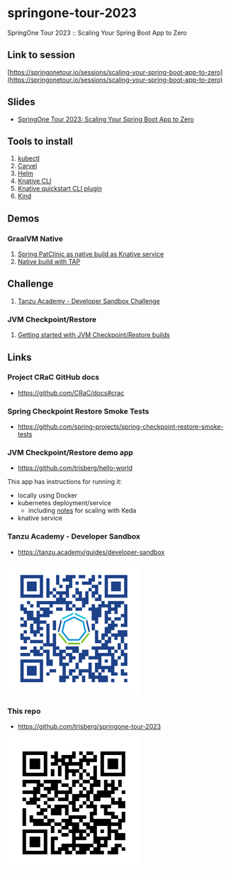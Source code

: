 # springone-tour-2023

SpringOne Tour 2023 :: Scaling Your Spring Boot App to Zero

## Link to session

[https://springonetour.io/sessions/scaling-your-spring-boot-app-to-zero](https://springonetour.io/sessions/scaling-your-spring-boot-app-to-zero)


## Slides

- [SpringOne Tour 2023: Scaling Your Spring Boot App to Zero](https://github.com/trisberg/springone-tour-2023/blob/main/SpringOne%20Tour%202023_%20Scaling%20Your%20Spring%20Boot%20App%20to%20Zero.pdf)

## Tools to install

1. [kubectl](https://kubernetes.io/docs/tasks/tools/#kubectl)
1. [Carvel](https://carvel.dev/)
1. [Helm](https://helm.sh/docs/intro/install/)
1. [Knative CLI](https://knative.dev/docs/client/install-kn/)
1. [Knative quickstart CLI plugin](https://github.com/knative-extensions/kn-plugin-quickstart#kn-plugin-quickstart)
1. [Kind](https://kind.sigs.k8s.io/docs/user/quick-start/)

## Demos

### GraalVM Native

1. [Spring PatClinic as native build as Knative service](PetClinic-native-on-knative.md)
1. [Native build with TAP](TAP-native-build.md)

## Challenge

1. [Tanzu Academy - Developer Sandbox Challenge](Sandbox-challenge.md)

### JVM Checkpoint/Restore

1. [Getting started with JVM Checkpoint/Restore builds](JVM-checkpoint-restore.md)

## Links

### Project CRaC GitHub docs

- https://github.com/CRaC/docs#crac

### Spring Checkpoint Restore Smoke Tests 

- https://github.com/spring-projects/spring-checkpoint-restore-smoke-tests

### JVM Checkpoint/Restore demo app

- https://github.com/trisberg/hello-world

This app has instructions for running it:
- locally using Docker
- kubernetes deployment/service
    - including [notes](https://github.com/trisberg/hello-world/blob/main/keda/README.md) for scaling with Keda
- knative service

### Tanzu Academy - Developer Sandbox

- https://tanzu.academy/guides/developer-sandbox

<img src="images/bit.ly_TanzuDevTry.png" alt="QR Code" width="300"/>

### This repo

- https://github.com/trisberg/springone-tour-2023

<img src="images/springone-tour-2023.png" alt="QR Code" width="300"/>
